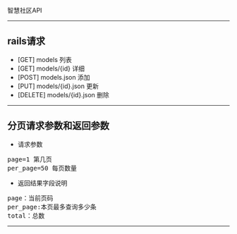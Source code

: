智慧社区API

------------------------
## rails请求
* [GET]		models			列表
* [GET]		models/{id} 		详细
* [POST]	models.json		添加
* [PUT]		models/{id}.json	更新
* [DELETE]	models/{id}.json	删除

-------------------------
## 分页请求参数和返回参数
* 请求参数
<pre>
page=1 第几页  
per_page=50 每页数量
</pre>


* 返回结果字段说明
<pre>
page：当前页码  
per_page:本页最多查询多少条  
total：总数
</pre>
---------------------------------------



